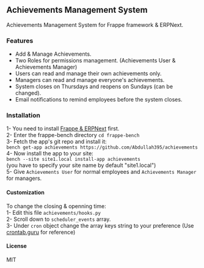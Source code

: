 ## Achievements Management System

Achievements Management System for Frappe framework & ERPNext.

### Features

- Add & Manage Achievements.
- Two Roles for permissions management. (Achievements User & Achievements Manager)
- Users can read and manage their own achievements only.
- Managers can read and manage everyone's achievements.
- System closes on Thursdays and reopens on Sundays (can be changed).
- Email notifications to remind employees before the system closes.

### Installation
  1- You need to install <a href="https://github.com/frappe/erpnext">Frappe & ERPNext</a> first.<br>
  2- Enter the frappe-bench directory `cd frappe-bench`<br>
  3- Fetch the app's git repo and install it:<br>
    `bench get-app achievements https://github.com/Abdullah395/achievements`<br>
  4- Now install the app to your site:<br>
    `bench --site site1.local install-app achievements`<br>
    (you have to specify your site name by default "site1.local")<br>
  5- Give `Achievements User` for normal employees and `Achievements Manager` for managers.
  
#### Customization
  To change the closing & openning time:<br>
  1- Edit this file `achievements/hooks.py`<br>
  2- Scroll down to `scheduler_events` array.<br>
  3- Under `cron` object change the array keys string to your preference
    (Use <a href="https://crontab.guru/">crontab.guru</a> for reference)
  
#### License

MIT
